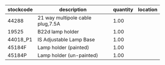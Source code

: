 |stockcode|description|quantity|location|
|---------|-----------|--------|--------|
|44288|21 way multipole cable plug,7.5A|1.00||
|19525|B22d lamp holder|1.00||
|44018_P1|IS Adjustable Lamp Base|1.00||
|45184F|Lamp holder (painted)|1.00||
|45184P|Lamp holder (un-painted)|1.00||
